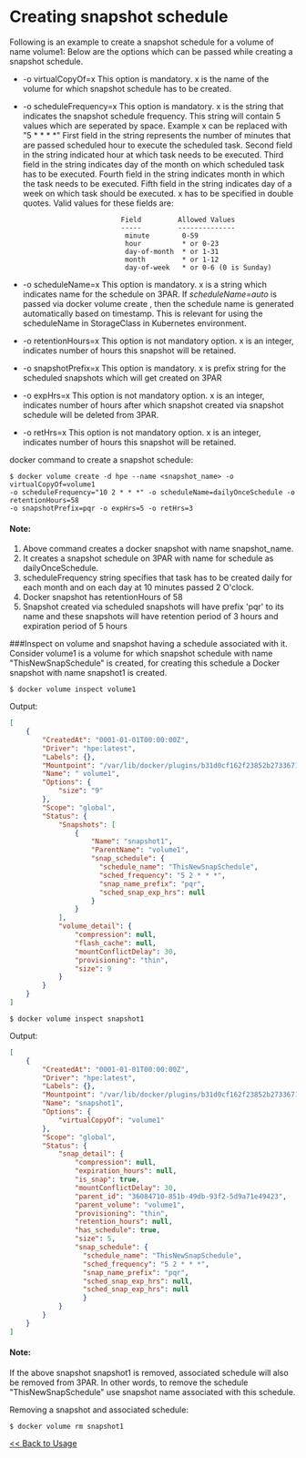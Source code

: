 # Creating snapshot schedule #
Following is an example to create a snapshot schedule for a volume of name volume1:
Below are the options which can be passed while creating a snapshot schedule.

- -o virtualCopyOf=x          This option is mandatory. x is the name of the volume for which snapshot schedule has to be created.
- -o scheduleFrequency=x      This option is mandatory. x is the string that indicates the snapshot schedule frequency.
                            This string will contain 5 values which are seperated by space. Example x can be replaced with "5 * * * *"
                            First field in the string represents the number of minutes that are passed scheduled hour to execute the 
                            scheduled task. Second field in the string indicated hour at which task needs to be executed. Third field in
                            the string indicates day of the month on which scheduled task has to be executed. Fourth field in the string
                            indicates month in which the task needs to be executed. Fifth field in the string indicates day of a week on
                            which task should be executed. x has to be specified in double quotes. Valid values for these fields are:
                            
                              Field         Allowed Values
                              -----         --------------
                               minute        0-59
                               hour          * or 0-23
                               day-of-month  * or 1-31
                               month         * or 1-12
                               day-of-week   * or 0-6 (0 is Sunday)

- -o scheduleName=x           This option is mandatory. x is a string which indicates name for the schedule on 3PAR.
                              If *scheduleName=auto* is passed via docker volume create , then the schedule name is 
                              generated automatically based on timestamp. This is relevant for using the scheduleName 
                              in StorageClass in Kubernetes environment.
- -o retentionHours=x         This option is not mandatory option. x is an integer, indicates number of hours this snapshot will be retained.
- -o snapshotPrefix=x         This option is mandatory. x is prefix string for the scheduled snapshots which will get created on 3PAR
- -o expHrs=x                 This option is not mandatory option. x is an integer, indicates number of hours after which snapshot created
                              via snapshot schedule will be deleted from 3PAR.
- -o retHrs=x                 This option is not mandatory option. x is an integer, indicates number of hours this snapshot will be retained.

docker command to create a snapshot schedule:
```
$ docker volume create -d hpe --name <snapshot_name> -o virtualCopyOf=volume1 
-o scheduleFrequency="10 2 * * *" -o scheduleName=dailyOnceSchedule -o retentionHours=58 
-o snapshotPrefix=pqr -o expHrs=5 -o retHrs=3
```

#### Note:
1. Above command creates a docker snapshot with name snapshot_name.
2. It creates a snapshot schedule on 3PAR with name for schedule as dailyOnceSchedule. 
3. scheduleFrequency string specifies that task has to be created daily for each month and on each day at 10 minutes passed 2 O'clock.
4. Docker snapshot has retentionHours of 58
5. Snapshot created via scheduled snapshots will have prefix 'pqr' to its name and these snapshots will have retention period of 3 hours
and expiration period of 5 hours

###Inspect on volume and snapshot having a schedule associated with it.
Consider volume1 is a volume for which snapshot schedule with name "ThisNewSnapSchedule" is created, for creating this schedule
a Docker snapshot with name snapshot1 is created.

```
$ docker volume inspect volume1
````
Output:
```json
[
    {
        "CreatedAt": "0001-01-01T00:00:00Z",
        "Driver": "hpe:latest",
        "Labels": {},
        "Mountpoint": "/var/lib/docker/plugins/b31d0cf162f23852b2733671de48a81aacf078ec6e529d936ae99f2aec0a57d6/rootfs ",
        "Name": " volume1",
        "Options": {
            "size": "9"
        },
        "Scope": "global",
        "Status": {
            "Snapshots": [
                {
                    "Name": "snapshot1",
                    "ParentName": "volume1",
                    "snap_schedule": {
                      "schedule_name": "ThisNewSnapSchedule",
                      "sched_frequency": "5 2 * * *",
                      "snap_name_prefix": "pqr",
                      "sched_snap_exp_hrs": null
                    }
                }
            ],
            "volume_detail": {
                "compression": null,
                "flash_cache": null,
                "mountConflictDelay": 30,
                "provisioning": "thin",
                "size": 9
            }
        }
    }
]
```
```
$ docker volume inspect snapshot1
````
Output:
``` json
[
    {
        "CreatedAt": "0001-01-01T00:00:00Z",
        "Driver": "hpe:latest",
        "Labels": {},
        "Mountpoint": "/var/lib/docker/plugins/b31d0cf162f23852b2733671de48a81aacf078ec6e529d936ae99f2aec0a57d6/rootfs",
        "Name": "snapshot1",
        "Options": {
            "virtualCopyOf": "volume1"
        },
        "Scope": "global",
        "Status": {
            "snap_detail": {
                "compression": null,
                "expiration_hours": null,
                "is_snap": true,
                "mountConflictDelay": 30,
                "parent_id": "36084710-851b-49db-93f2-5d9a71e49423",
                "parent_volume": "volume1",
                "provisioning": "thin",
                "retention_hours": null,
                "has_schedule": true,
                "size": 5,
                "snap_schedule": {
                  "schedule_name": "ThisNewSnapSchedule",
                  "sched_frequency": "5 2 * * *",
                  "snap_name_prefix": "pqr",
                  "sched_snap_exp_hrs": null,
                  "sched_snap_exp_hrs": null
                  }
            }
        }
    }
]
```

#### Note:

If the above snapshot snapshot1 is removed, associated schedule will also be removed from 3PAR. In other words, to remove the schedule 
"ThisNewSnapSchedule" use snapshot name associated with this schedule.

Removing a snapshot and associated schedule:

```
$ docker volume rm snapshot1
```

[<< Back to Usage](usage.md)
